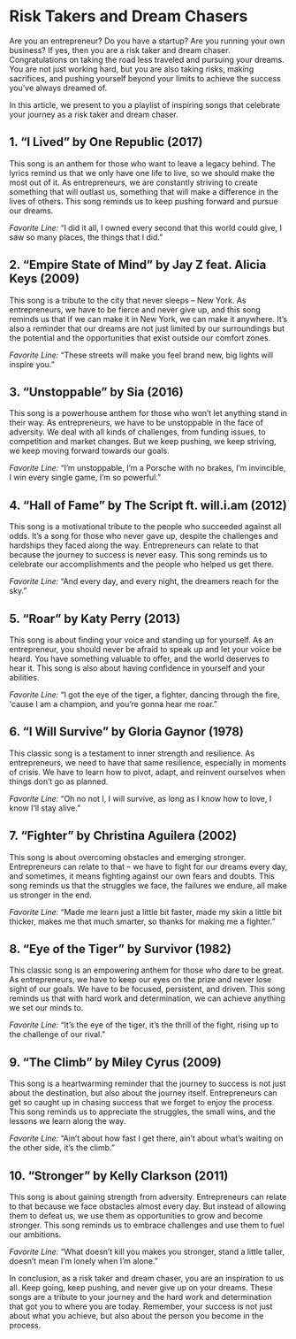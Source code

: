 # Risk Takers and Dream Chasers

Are you an entrepreneur? Do you have a startup? Are you running your own business? If yes, then you are a risk taker and dream chaser. Congratulations on taking the road less traveled and pursuing your dreams. You are not just working hard, but you are also taking risks, making sacrifices, and pushing yourself beyond your limits to achieve the success you’ve always dreamed of.

In this article, we present to you a playlist of inspiring songs that celebrate your journey as a risk taker and dream chaser.

## 1. “I Lived” by One Republic (2017)

This song is an anthem for those who want to leave a legacy behind. The lyrics remind us that we only have one life to live, so we should make the most out of it. As entrepreneurs, we are constantly striving to create something that will outlast us, something that will make a difference in the lives of others. This song reminds us to keep pushing forward and pursue our dreams.

*Favorite Line:* “I did it all, I owned every second that this world could give, I saw so many places, the things that I did.”

## 2. “Empire State of Mind” by Jay Z feat. Alicia Keys (2009)

This song is a tribute to the city that never sleeps – New York. As entrepreneurs, we have to be fierce and never give up, and this song reminds us that if we can make it in New York, we can make it anywhere. It’s also a reminder that our dreams are not just limited by our surroundings but the potential and the opportunities that exist outside our comfort zones.

*Favorite Line:* “These streets will make you feel brand new, big lights will inspire you.”

## 3. “Unstoppable” by Sia (2016)

This song is a powerhouse anthem for those who won’t let anything stand in their way. As entrepreneurs, we have to be unstoppable in the face of adversity. We deal with all kinds of challenges, from funding issues, to competition and market changes. But we keep pushing, we keep striving, we keep moving forward towards our goals.

*Favorite Line:*  “I’m unstoppable, I’m a Porsche with no brakes, I’m invincible, I win every single game, I’m so powerful.”

## 4. “Hall of Fame” by The Script ft. will.i.am (2012)

This song is a motivational tribute to the people who succeeded against all odds. It’s a song for those who never gave up, despite the challenges and hardships they faced along the way. Entrepreneurs can relate to that because the journey to success is never easy. This song reminds us to celebrate our accomplishments and the people who helped us get there.

*Favorite Line:* “And every day, and every night, the dreamers reach for the sky.”

## 5. “Roar” by Katy Perry (2013)

This song is about finding your voice and standing up for yourself. As an entrepreneur, you should never be afraid to speak up and let your voice be heard. You have something valuable to offer, and the world deserves to hear it. This song is also about having confidence in yourself and your abilities.

*Favorite Line:* “I got the eye of the tiger, a fighter, dancing through the fire, 'cause I am a champion, and you’re gonna hear me roar.”

## 6. “I Will Survive” by Gloria Gaynor (1978)

This classic song is a testament to inner strength and resilience. As entrepreneurs, we need to have that same resilience, especially in moments of crisis. We have to learn how to pivot, adapt, and reinvent ourselves when things don’t go as planned.

*Favorite Line:* “Oh no not I, I will survive, as long as I know how to love, I know I’ll stay alive.”

## 7. “Fighter” by Christina Aguilera (2002)

This song is about overcoming obstacles and emerging stronger. Entrepreneurs can relate to that – we have to fight for our dreams every day, and sometimes, it means fighting against our own fears and doubts. This song reminds us that the struggles we face, the failures we endure, all make us stronger in the end.

*Favorite Line:* “Made me learn just a little bit faster, made my skin a little bit thicker, makes me that much smarter, so thanks for making me a fighter.”

## 8. “Eye of the Tiger” by Survivor (1982)

This classic song is an empowering anthem for those who dare to be great. As entrepreneurs, we have to keep our eyes on the prize and never lose sight of our goals. We have to be focused, persistent, and driven. This song reminds us that with hard work and determination, we can achieve anything we set our minds to.

*Favorite Line:* “It’s the eye of the tiger, it’s the thrill of the fight, rising up to the challenge of our rival.”

## 9. “The Climb” by Miley Cyrus (2009)

This song is a heartwarming reminder that the journey to success is not just about the destination, but also about the journey itself. Entrepreneurs can get so caught up in chasing success that we forget to enjoy the process. This song reminds us to appreciate the struggles, the small wins, and the lessons we learn along the way.

*Favorite Line:* “Ain’t about how fast I get there, ain’t about what’s waiting on the other side, it’s the climb.”

## 10. “Stronger” by Kelly Clarkson (2011)

This song is about gaining strength from adversity. Entrepreneurs can relate to that because we face obstacles almost every day. But instead of allowing them to defeat us, we use them as opportunities to grow and become stronger. This song reminds us to embrace challenges and use them to fuel our ambitions.

*Favorite Line:* “What doesn’t kill you makes you stronger, stand a little taller, doesn’t mean I’m lonely when I’m alone.”

In conclusion, as a risk taker and dream chaser, you are an inspiration to us all. Keep going, keep pushing, and never give up on your dreams. These songs are a tribute to your journey and the hard work and determination that got you to where you are today. Remember, your success is not just about what you achieve, but also about the person you become in the process.